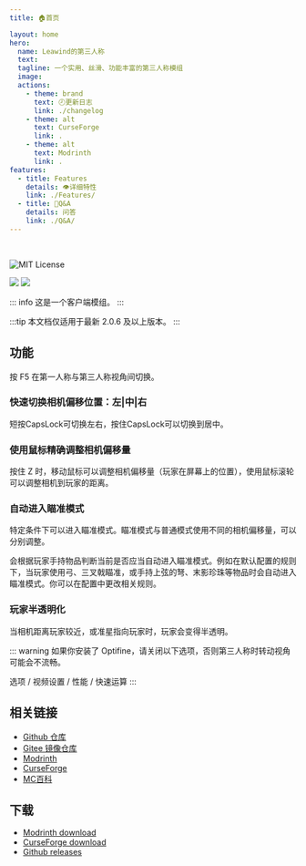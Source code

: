 ```yaml
---
title: 🏠首页

layout: home
hero:
  name: Leawind的第三人称
  text: 
  tagline: 一个实用、丝滑、功能丰富的第三人称模组
  image: 
  actions:
    - theme: brand
      text: 🕗更新日志
      link: ./changelog
    - theme: alt
      text: CurseForge
      link: .
    - theme: alt
      text: Modrinth
      link: .
features:
  - title: Features
    details: 👁详细特性
    link: ./Features/
  - title: 💬Q&A
    details: 问答
    link: ./Q&A/
---
```


<br>

![MIT License](https://img.shields.io/badge/license-MIT-blue.svg)

[![](https://img.shields.io/curseforge/dt/930880?style=flat&logo=curseforge&color=F1643%5E&cacheSeconds=3600&label=Downloads)](https://www.curseforge.com/minecraft/mc-mods/leawind-third-person)
[![](https://img.shields.io/modrinth/dt/S3D3QF0M?style=flat&logo=modrinth&color=17B85A&cacheSeconds=3600&label=Downloads)](https://modrinth.com/mod/leawind-third-person)

::: info
这是一个客户端模组。
:::

:::tip
本文档仅适用于最新 2.0.6 及以上版本。
:::

## 功能

按 F5 在第一人称与第三人称视角间切换。

### 快速切换相机偏移位置：左|中|右

短按CapsLock可切换左右，按住CapsLock可以切换到居中。

### 使用鼠标精确调整相机偏移量

按住 Z 时，移动鼠标可以调整相机偏移量（玩家在屏幕上的位置），使用鼠标滚轮可以调整相机到玩家的距离。

### 自动进入瞄准模式

特定条件下可以进入瞄准模式。瞄准模式与普通模式使用不同的相机偏移量，可以分别调整。

会根据玩家手持物品判断当前是否应当自动进入瞄准模式。例如在默认配置的规则下，当玩家使用弓、三叉戟瞄准，或手持上弦的弩、末影珍珠等物品时会自动进入瞄准模式。你可以在配置中更改相关规则。

### 玩家半透明化

当相机距离玩家较近，或准星指向玩家时，玩家会变得半透明。

::: warning
如果你安装了 Optifine，请关闭以下选项，否则第三人称时转动视角可能会不流畅。

选项 / 视频设置 / 性能 / 快速运算
:::

## 相关链接

* [Github 仓库](https://github.com/LEAWIND/Third-Person)
* [Gitee 镜像仓库](https://gitee.com/leawind/Third-Person)
* [Modrinth](https://modrinth.com/mod/leawind-third-person)
* [CurseForge](https://www.curseforge.com/minecraft/mc-mods/leawind-third-person)
* [MC百科](https://www.mcmod.cn/class/12699.html)

## 下载

* [Modrinth download](https://modrinth.com/mod/leawind-third-person)
* [CurseForge download](https://www.curseforge.com/minecraft/mc-mods/leawind-third-person/files/all)
* [Github releases](https://github.com/LEAWIND/Third-Person/releases)
